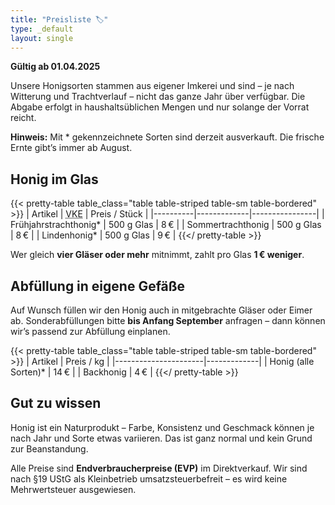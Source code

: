 ```yaml
---
title: "Preisliste 🏷️"
type: _default
layout: single
---
```


**Gültig ab 01.04.2025**

Unsere Honigsorten stammen aus eigener Imkerei und sind – je nach Witterung und Trachtverlauf – nicht das ganze Jahr über verfügbar.
Die Abgabe erfolgt in haushaltsüblichen Mengen und nur solange der Vorrat reicht.

**Hinweis:** Mit * gekennzeichnete Sorten sind derzeit ausverkauft.
Die frische Ernte gibt’s immer ab August.

## Honig im Glas

{{< pretty-table table_class="table table-striped table-sm table-bordered" >}}
| Artikel  | <acronym title="Verkaufseinheit">VKE</acronym> | Preis / Stück |
|----------|-------------|----------------|
| Frühjahrstrachthonig* | 500 g Glas | 8 € |
| Sommertrachthonig     | 500 g Glas | 8 € |
| Lindenhonig*          | 500 g Glas | 9 € |
{{</ pretty-table >}}

Wer gleich **vier Gläser oder mehr** mitnimmt, zahlt pro Glas **1 € weniger**.

## Abfüllung in eigene Gefäße

Auf Wunsch füllen wir den Honig auch in mitgebrachte Gläser oder Eimer ab.
Sonderabfüllungen bitte **bis Anfang September** anfragen – dann können wir’s passend zur Abfüllung einplanen.

{{< pretty-table table_class="table table-striped table-sm table-bordered" >}}
| Artikel              | Preis / kg |
|----------------------|-------------|
| Honig (alle Sorten)* | 14 €        |
| Backhonig            | 4 €         |
{{</ pretty-table >}}

## Gut zu wissen

Honig ist ein Naturprodukt – Farbe, Konsistenz und Geschmack können je nach Jahr und Sorte etwas variieren. 
Das ist ganz normal und kein Grund zur Beanstandung.

Alle Preise sind **Endverbraucherpreise (EVP)** im Direktverkauf.
Wir sind nach §19 UStG als Kleinbetrieb umsatzsteuerbefreit – es wird keine Mehrwertsteuer ausgewiesen.

